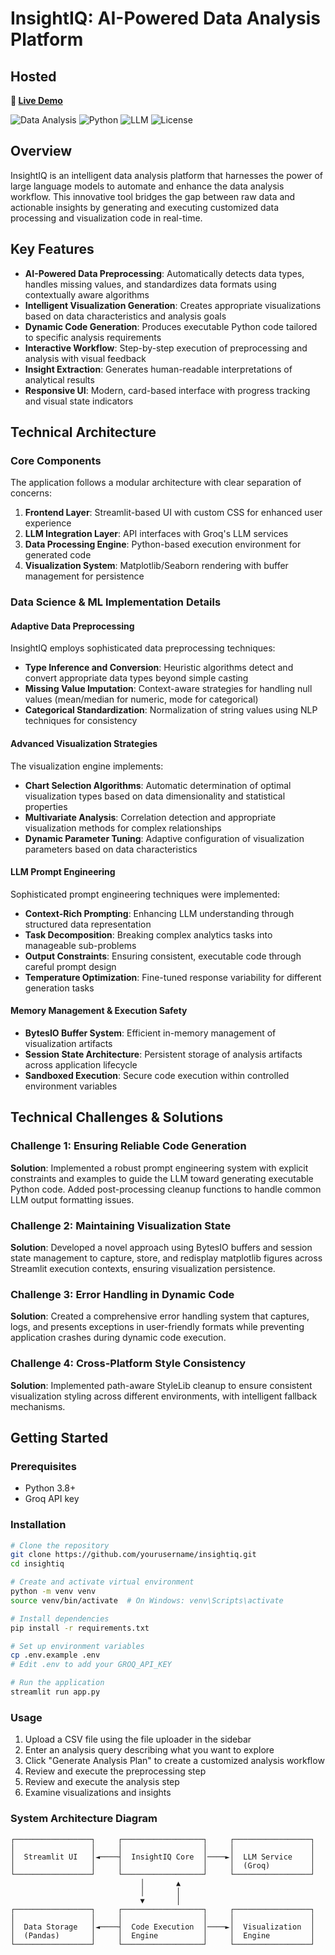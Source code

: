 # InsightIQ: AI-Powered Data Analysis Platform

## Hosted
**🔗 [Live Demo](https://insightiq000.streamlit.app/)** 

![Data Analysis](https://img.shields.io/badge/Data%20Analysis-Automated-blue)
![Python](https://img.shields.io/badge/Python-3.8%2B-green)
![LLM](https://img.shields.io/badge/LLM-Integrated-purple)
![License](https://img.shields.io/badge/License-MIT-yellow)

## Overview

InsightIQ is an intelligent data analysis platform that harnesses the power of large language models to automate and enhance the data analysis workflow. This innovative tool bridges the gap between raw data and actionable insights by generating and executing customized data processing and visualization code in real-time.

## Key Features

- **AI-Powered Data Preprocessing**: Automatically detects data types, handles missing values, and standardizes data formats using contextually aware algorithms
- **Intelligent Visualization Generation**: Creates appropriate visualizations based on data characteristics and analysis goals
- **Dynamic Code Generation**: Produces executable Python code tailored to specific analysis requirements
- **Interactive Workflow**: Step-by-step execution of preprocessing and analysis with visual feedback
- **Insight Extraction**: Generates human-readable interpretations of analytical results
- **Responsive UI**: Modern, card-based interface with progress tracking and visual state indicators

## Technical Architecture

### Core Components

The application follows a modular architecture with clear separation of concerns:

1. **Frontend Layer**: Streamlit-based UI with custom CSS for enhanced user experience
2. **LLM Integration Layer**: API interfaces with Groq's LLM services
3. **Data Processing Engine**: Python-based execution environment for generated code
4. **Visualization System**: Matplotlib/Seaborn rendering with buffer management for persistence

### Data Science & ML Implementation Details

#### Adaptive Data Preprocessing

InsightIQ employs sophisticated data preprocessing techniques:

- **Type Inference and Conversion**: Heuristic algorithms detect and convert appropriate data types beyond simple casting
- **Missing Value Imputation**: Context-aware strategies for handling null values (mean/median for numeric, mode for categorical)
- **Categorical Standardization**: Normalization of string values using NLP techniques for consistency

#### Advanced Visualization Strategies

The visualization engine implements:

- **Chart Selection Algorithms**: Automatic determination of optimal visualization types based on data dimensionality and statistical properties
- **Multivariate Analysis**: Correlation detection and appropriate visualization methods for complex relationships
- **Dynamic Parameter Tuning**: Adaptive configuration of visualization parameters based on data characteristics

#### LLM Prompt Engineering

Sophisticated prompt engineering techniques were implemented:

- **Context-Rich Prompting**: Enhancing LLM understanding through structured data representation
- **Task Decomposition**: Breaking complex analytics tasks into manageable sub-problems
- **Output Constraints**: Ensuring consistent, executable code through careful prompt design
- **Temperature Optimization**: Fine-tuned response variability for different generation tasks

#### Memory Management & Execution Safety

- **BytesIO Buffer System**: Efficient in-memory management of visualization artifacts
- **Session State Architecture**: Persistent storage of analysis artifacts across application lifecycle
- **Sandboxed Execution**: Secure code execution within controlled environment variables

## Technical Challenges & Solutions

### Challenge 1: Ensuring Reliable Code Generation

**Solution**: Implemented a robust prompt engineering system with explicit constraints and examples to guide the LLM toward generating executable Python code. Added post-processing cleanup functions to handle common LLM output formatting issues.

### Challenge 2: Maintaining Visualization State

**Solution**: Developed a novel approach using BytesIO buffers and session state management to capture, store, and redisplay matplotlib figures across Streamlit execution contexts, ensuring visualization persistence.

### Challenge 3: Error Handling in Dynamic Code

**Solution**: Created a comprehensive error handling system that captures, logs, and presents exceptions in user-friendly formats while preventing application crashes during dynamic code execution.

### Challenge 4: Cross-Platform Style Consistency

**Solution**: Implemented path-aware StyleLib cleanup to ensure consistent visualization styling across different environments, with intelligent fallback mechanisms.

## Getting Started

### Prerequisites

- Python 3.8+
- Groq API key

### Installation

```bash
# Clone the repository
git clone https://github.com/yourusername/insightiq.git
cd insightiq

# Create and activate virtual environment
python -m venv venv
source venv/bin/activate  # On Windows: venv\Scripts\activate

# Install dependencies
pip install -r requirements.txt

# Set up environment variables
cp .env.example .env
# Edit .env to add your GROQ_API_KEY

# Run the application
streamlit run app.py
```

### Usage
1. Upload a CSV file using the file uploader in the sidebar
2. Enter an analysis query describing what you want to explore
3. Click "Generate Analysis Plan" to create a customized analysis workflow
4. Review and execute the preprocessing step
5. Review and execute the analysis step
6. Examine visualizations and insights

### System Architecture Diagram

```
┌─────────────────┐     ┌──────────────────┐     ┌─────────────────┐
│                 │     │                  │     │                 │
│  Streamlit UI   │◄────┤  InsightIQ Core  │────►│  LLM Service    │
│                 │     │                  │     │  (Groq)         │
└─────────────────┘     └──────────────────┘     └─────────────────┘
                             │       ▲
                             │       │
                             ▼       │
┌─────────────────┐     ┌──────────────────┐     ┌─────────────────┐
│                 │     │                  │     │                 │
│  Data Storage   │◄────┤  Code Execution  │────►│  Visualization  │
│  (Pandas)       │     │  Engine          │     │  Engine         │
└─────────────────┘     └──────────────────┘     └─────────────────┘
```
